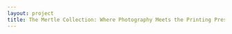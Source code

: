```yaml
--- 
layout: project 
title: The Mertle Collection: Where Photography Meets the Printing Press
---
```



